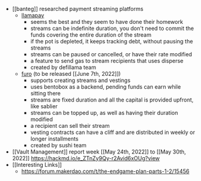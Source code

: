 - [[banteg]] researched payment streaming platforms
    - [llamapay](https://llamapay.io/)
        - seems the best and they seem to have done their homework
        - streams can be indefinite duration, you don't need to commit the funds covering the entire duration of the stream
        - if the pot is depleted, it keeps tracking debt, without pausing the streams
        - streams can be paused or cancelled, or have their rate modified
        - a feature to send gas to stream recipients that uses disperse
        - created by defillama team
    - [furo](https://furo-git-feature-cross-chain-enhanced-teamsushi.vercel.app/furo) (to be released [[June 7th, 2022]])
        - supports creating streams and vestings
        - uses bentobox as a backend, pending funds can earn while sitting there
        - streams are fixed duration and all the capital is provided upfront, like sablier
        - streams can be topped up, as well as having their duration modified
        - a recipient can sell their stream
        - vesting contracts can have a cliff and are distributed in weekly or longer installments
        - created by sushi team
- [[Vault Management]] report week [[May 24th, 2022]] to [[May 30th, 2022]] https://hackmd.io/e_ZTnZy9Qy-r2Avid6xOUg?view
- [[Interesting Links]]
    - https://forum.makerdao.com/t/the-endgame-plan-parts-1-2/15456
